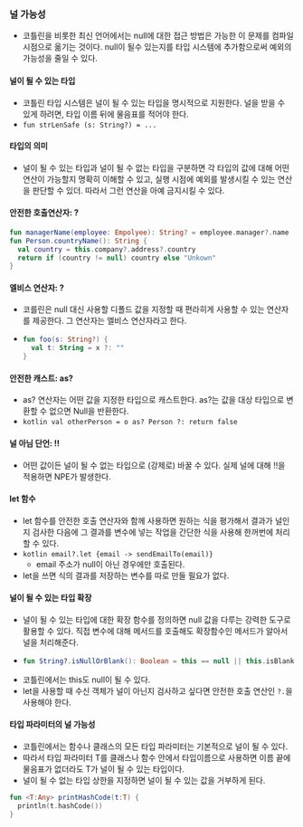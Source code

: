### 널 가능성 
- 코틀린을 비롯한 최신 언어에서는 null에 대한 접근 방법은 가능한 이 문제를 컴파일 시점으로 옮기는 것이다. null이 될수 있는지를 타입 시스템에 추가함으로써 예외의 가능성을 줄일 수 있다.
#### 널이 될 수 있는 타입
- 코틀린 타입 시스템은 널이 될 수 있는 타입을 명시적으로 지원한다. 널을 받을 수 있게 하려면, 타입 이름 뒤에 물음표를 적어야 한다.
- `fun strLenSafe (s: String?) = ...`
#### 타입의 의미
- 널이 될 수 있는 타입과 널이 될 수 없는 타입을 구분하면 각 타입의 값에 대해 어떤 연산이 가능할지 명확히 이해할 수 있고, 실행 시점에 예외를 발생시킬 수 있는 연산을 판단할 수 있더. 따라서 그런 연산을 아예 금지시킬 수 있다.
#### 안전한 호출연산자: ?
```kotlin
fun managerName(employee: Empolyee): String? = employee.manager?.name
fun Person.countryName(): String {
  val country = this.company?.address?.country
  return if (country != null) country else "Unkown" 
}
```
#### 엘비스 연산자: ?
- 코를린은 null 대신 사용할 디폴드 값을 지정할 때 편라히게 사용할 수 있는 연산자를 제공한다. 그 연산자는 엘비스 연산자라고 한다.
- ```kotlin
  fun foo(s: String?) {
    val t: String = x ?: ""
  }
  ```
#### 안전한 캐스트: as?
- as? 연산자는 어떤 값을 지정한 타입으로 캐스트한다. as?는 값을 대상 타입으로 변환할 수 없으면 Null을 반환한다.
- ```kotlin val otherPerson = o as? Person ?: return false```
#### 널 아님 단언: !!
- 어떤 값이든 널이 될 수 없는 타입으로 (강제로) 바꿀 수 있다. 실제 널에 대해 !!을 적용하면 NPE가 발생한다.
#### let 함수
- let 함수를 안전한 호출 연산자와 함께 사용하면 원하는 식을 평가해서 결과가 널인지 검사한 다음에 그 결과를 변수에 넣는 작업을 간단한 식을 사용해 한꺼번에 처리할 수 있다.
- ```kotlin email?.let {email -> sendEmailTo(email)} ```
    - email 주소가 null이 아닌 경우에만 호출된다. 
- let을 쓰면 식의 결과를 저장하는 변수를 따로 만들 필요가 없다. 

#### 널이 될 수 있는 타입 확장 
- 널이 될 수 있는 타입에 대한 확장 함수를 정의하면 null 값을 다루는 강력한 도구로 활용할 수 있다. 직접 변수에 대해 메서드를 호출해도 확장함수인 메서드가 알아서 널을 처리해준다.
- ```kotlin
  fun String?.isNullOrBlank(): Boolean = this == null || this.isBlank()
  ```
- 코틀린에서는 this도 null이 될 수 있다.
- let을 사용할 때 수신 객체가 널이 아닌지 검사하고 싶다면 안전한 호출 연산인 `?.`을 사용해야 한다.
#### 타입 파라미터의 널 가능성 
- 코틀린에서는 함수나 클래스의 모든 타입 파라미터는 기본적으로 널이 될 수 있다.
- 따라서 타입 파라미터 T를 클래스나 함수 안에서 타입이름으로 사용하면 이름 끝에 물음표가 없더라도 T가 널이 될 수 있는 타입이다.
- 널이 될 수 없는 타입 상한을 지정하면 널이 될 수 있는 값을 거부하게 된다.
```kotlin
fun <T:Any> printHashCode(t:T) {
  println(t.hashCode())
}
```
 
